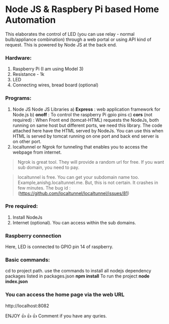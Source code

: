 # Node JS & Raspbery Pi based Home Automation
This elaborates the control of LED (you can use relay - normal bulb/appliance combination) through a web portal or using API kind of request. This is powered by Node JS at the back end. 

### Hardware: 
1. Raspberry Pi (I am using Model 3)
2. Resistance - 1k
3. LED 
4. Connecting wires, bread board (optional)

### Programs:
1. Node JS
	Node JS Libraries 
	a) **Express** : web application framework for Node.js
	b) **onoff**   : To control the raspberry Pi gpio pins
	c) **cors** (not required) : When Front end (tomcat-HTML) requests the NodeJs, both running on same host but different ports, we need this library. The code attached here have the HTML served by NodeJs. You can use this when HTML is served by tomcat running on one port and back end server is on other port.
2. localtunnel or Ngrok for tunneling that enables you to access the webpage from internet.

>Ngrok is great tool. They will provide a random url for free. If you want sub domain, you need to pay.

>localtunnel is free. You can get your subdomain name too. Example,anishg.localtunnel.me. But, this is not certain. It crashes in few minutes. The bug id : (https://github.com/localtunnel/localtunnel/issues/81)

	
	
### Pre required:
1. Install NodeJs
2. Internet (optional). You can access within the sub domains.


### Raspberry connection 
Here, LED is connected to GPIO pin 14 of raspberry. 

### Basic commands:
cd to project path.
use the commands to install all nodejs dependency packages listed in packages.json
      **npm install**
To run the project
      **node index.json**
	
### You can access the home page via the web URL 	
http://localhost:8082	

ENJOY :+1: :+1: :+1:
Comment if you have any quries.
